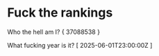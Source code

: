 # Fuck the rankings

Who the hell am I?
{ 37088538 }

What fucking year is it?
[ 2025-06-01T23:00:00Z ]
